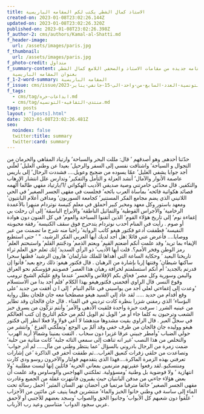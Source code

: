 ```yaml
---
title: الاستاذ كمال الشطي يكتب لكم المقامه الباريسية
created-on: 2023-01-08T23:02:26.144Z
updated-on: 2023-01-08T23:02:26.320Z
published-on: 2023-01-08T23:02:26.398Z
f_author-2: cms/authors/Kamal-al-Shatti.md
f_header-image:
  url: /assets/images/paris.jpg
f_thumbnail:
  url: /assets/images/paris.jpg
f_photo-credit: متداول
f_summary-content: مقامه جديده من مقامات الاستاذ والصحفي اللامع كمال الشطي
  بعنوان المقامه الباريسية
f_1-2-word-summary: المقامه الباريسية
f_issue: cms/issue/الثقافيه-التونسية-العدد-السابع-من-واحد-الى-15-جانفي-يناير-2023.md
f_tags:
  - cms/tag/ابداعات-حره.md
  - cms/tag/منتدى-الثقافيه-التونسيه.md
tags: posts
layout: "[posts].html"
date: 2023-01-08T23:02:26.481Z
seo:
  noindex: false
  twitter:title: summary
  twitter:card: summary
---
```

حدّثنا أحدهم, وهو أصدقهم ’ قال: مللت البحر والسباحة’ وارتياد المقاهي والحرمان من التجوال و السياحة’ واشتاقت نفسي إلى السفر والرحيل’ بعيدا عن وطني العليل’ لعلّني أجد جوابا يشفي الغليل’ عمّا يسوده من ضجيج وعويل.... فشددت الرحال’ إلى باريس عاصمة الأنوار والآمال’ أنشد العزلة و التأمل والتفكير’ وتدارس علل انتشار الإرهاب والتكفير. قال محدّثي خامرتني وصية صديقي الأديب الهكواتي /1/بارتياد مقهي طالما ألهمه قصائد هكواتية فائحه’ بمأساة العرب بائحه’ فجلست في مقهى الجسر الصغير’ في الحي اللاتيني الذي يضم مجامع الفكر المستنير’ كجامعة السوربون’ ومدافن أعلام البانتيون’ ومعهد باستور وكل معهد ومخبر كبير أحملق في معلم كنيسة نوتردام منبهرا بالأعمدة الرخامية’ والأجراس القوطية’ والتماثيل الناطقة’ والأبراج الباسقة’ إلى أن رحلت بي إغفاءة نوم’ إلى تاريخ هؤلاء القوم’ الذين أتقنوا السباحة والعوم’ في كل الفنون دون هوادة أو صوم . رأيت في المنام أحدب نوتردام يتدحرج فوق سقف الكنيسة’ رفقة محبوبته النفيسة’ فطفقت أدعو فكتور هيغو كاتب الرواية’ راجيا منه شرح ما تضمنت من عبر ووصايا.... فأعرض عني قائلا :هل أجد لديك أيها العربي الفكر الرشيد، " ’ حتى استطيع الإيفاء بما تريد’ وقد علمت أنكم أضعتم القيم’ وبعتم الذمم’ ودجّنتم القلم’ واستبحتم العلم’ رمز الوطن وفخر الأمم؟. قلت أيها الأديب’ ذو الرأي السديد’ إنك تعلم حق العلم ثراء تاريخنا البعيد ’ وحكاية الساعة التي أهداها للملك شارلمان’ هارون الرشيد’ فظنها سحرا ساكنها شيطان’ وفتتها إربا بإشارة من الرهبان . قال فكتور هيغو: ذلك رجع بعيد’ فأتوا إن قدرتم بالجديد’ أم أنكم استسلمتم لخرافة رهبان هذا العصر’ فصوبتم فؤوسكم نحو العراق واليمن وسورية وكل مصر’ فحاق بكم الإفلاس والخسر’ عندما وقع عليكم الشيخ ترومب وقوع النسر. قال الراوي أفحمني فكتورهيغو بهذا الكلام ’فلم أجد بدا من الاستسلام ’وعدت إلى إغفاءتي لعلي أجد من يواسيني في عالم النيام ’ إلى ا ن أفقت من جديد ’على وقع أقدام من حديد ..... لقد عاد إلي السيد هيغو مصطحبا معه جان فلجان بطل رواية البؤساء’ الذي رمقني شزرا بنظرة كادت ترديني في الفناء . قال جان فالجان وقد تطاير من عينيه الشرر : سرقت خبزة واحدة فلقيت الأدهى والأمر’ وأنتم تزكّون من يسرق خبز الشعب وترحبون به كلما جاء أو مر’ الويل ثم الويل لكم من حكم التاريخ إن كتب أفعالكم في سجلّ العبر . قال الراوي بقيت مشدوها مندهشا لا أعي قولا ولا فعلا انظر إلى فكتور هيغو ووليده جان فالجان من طرف خفي وقد ألمّ بي الوجع ’وتملّكني الفزع ’ وانتشر من حولي الضباب ’وأمطر جبيني عرقا غزيرا دون سحاب . التفت يمنينا وشمالا أريد الهرب’ والتخلص من هذا النصب ’غير انه تناهت إلى سمعي التائه جلبة’ كانت متأتية من حلبة’ ضمت زمرة من الرجال بادروني بالسؤال ’عما ينتظر وطني من مآل..... لم أدر جواب’ وتصاعدت من حلقي زفرات كنعيق الغراب...ثم طفقت أحفر في الذاكرة ’عن إشارات تعرفني بهذه الزمرة الماكرة....فهذا الذي يتقدمهم فولتار والآخرون روسو ودي كارت ومنتسكيو..لقد رفعوا عقيرتهم مترنمين بمعاني الحرية’ قائلين إنها ليست مطلبية ’ولا انتهازية ’ ولا فوضوية بل وطنية ’ومسؤولية. تملكتني الهواجس والوساوس وقد علمت أن بعض هؤلاء جاءني من مدفن البانتيان حيث يقبرون فانتهزت غفلة من الجميع وغادرت مقهى الجسر الصغير’ خائفا مترقبا مرتميا في أحضان نهر السان المثير’ أحمل رسالة تحت الماء إلى ساسة في وطني خانوا الخبز والماء’ منتشرين فيما ينيف عن مائتين من الأحزاب ’ غلّقوا دون شعبهم كل الأبواب’ وجانبوا الحق والصواب ’وسجد بعضهم للأجنبي أو لأحمق عربي سجود الدواب’ متناسين وعيد رب الأرباب.